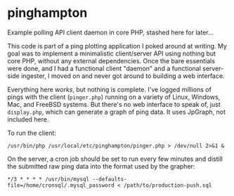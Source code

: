# pinghampton
Example polling API client daemon in core PHP, stashed here for later...

This code is part of a ping plotting application I poked around at writing. My 
goal was to implement a minimalistic client/server API using nothing but core 
PHP, without any external dependencies. Once the bare essentials were done, 
and I had a functional client "daemon" and a functional server-side ingester, I 
moved on and never got around to building a web interface. 

Everything here *works*, but nothing is complete. I've logged millions of pings 
with the client (`pinger.php`) running on a variety of Linux, Windows, Mac, and 
FreeBSD systems. But there's no web interface to speak of, just `display.php`, 
which can generate a graph of ping data. It uses JpGraph, not included here.

To run the client: 

`/usr/bin/php /usr/local/etc/pinghampton/pinger.php > /dev/null 2>&1 &`

On the server, a cron job should be set to run every few minutes and distill 
the submitted raw ping data into the format used by the grapher:

`*/3 * * * * /usr/bin/mysql --defaults-file=/home/cronsql/.mysql_password < /path/to/production-push.sql`
